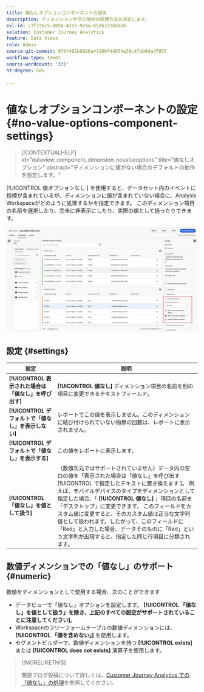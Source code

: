 ```yaml
---
title: 値なしオプションコンポーネントの設定
description: ディメンションが空の場合の処理方法を決定します。
exl-id: c7f226c5-0058-4151-9c9a-652b37266beb
solution: Customer Journey Analytics
feature: Data Views
role: Admin
source-git-commit: 976f481b6886a4f260f44854a30c47ab0dad7955
workflow-type: tm+mt
source-wordcount: '331'
ht-degree: 58%

---
```


# 値なしオプションコンポーネントの設定 {#no-value-options-component-settings}

<!-- markdownlint-disable MD034 -->

>[!CONTEXTUALHELP]
>id="dataview_component_dimension_novalueoptions"
>title="値なしオプション"
>abstract="ディメンションに値がない場合のデフォルトの動作を設定します。"

<!-- markdownlint-enable MD034 -->


[!UICONTROL  値オプションなし ] を使用すると、データセット内のイベントに指標が含まれているが、ディメンションに値が含まれていない場合に、Analysis Workspaceがどのように処理するかを指定できます。 このディメンション項目の名前を選択したり、完全に非表示にしたり、実際の値として扱ったりできます。

![値オプションなし](../assets/no-value-options.png)

## 設定 {#settings}

| 設定 | 説明 |
| --- | --- |
| **[!UICONTROL 表示された場合は「値なし」を呼び出す]** | **[!UICONTROL 値なし]** ディメンション項目の名前を別の項目に変更できるテキストフィールド。 |
| **[!UICONTROL デフォルトで「値なし」を表示しない]** | レポートでこの値を表示しません。このディメンションに結び付けられていない指標の回数は、レポートに表示されません。 |
| **[!UICONTROL デフォルトで「値なし」を表示する]** | この値をレポートに表示します。 |
| **[!UICONTROL 「値なし」を値として扱う]** | （数値次元ではサポートされていません）データ内の空白の値を「表示された場合は「値なし」を呼び出す [!UICONTROL  で指定したテキストに置き換えます ]。 例えば、モバイルデバイスのタイプをディメンションとして指定した場合、「 **[!UICONTROL 値なし]** 」項目の名前を「デスクトップ」に変更できます。 このフィールドをカスタム値に変更すると、そのカスタム値は正当な文字列値として扱われます。したがって、このフィールドに「Red」と入力した場合、データそのものに「Red」という文字列が出現すると、指定した同じ行項目に分類されます。 |

## 数値ディメンションでの「値なし」のサポート {#numeric}

数値をディメンションとして使用する場合、次のことができます

* データビューで「値なし」オプションを設定します。 **[!UICONTROL 「値なし」を値として扱う」を除き、上記のすべての設定がサポートされていることに注意してください]**。
* Workspaceのフリーフォームテーブルの数値ディメンションには、**[!UICONTROL 「値を含めない」]** を使用します。
* セグメントビルダーで、数値ディメンションを持つ **[!UICONTROL exists]** または **[!UICONTROL does not exists]** 演算子を使用します。


>[!MORELIKETHIS]
>
>関連ブログ投稿について詳しくは、[Customer Journey Analytics での「値なし」の処理](https://experienceleaguecommunities.adobe.com/t5/adobe-analytics-blogs/handling-quot-no-value-quot-in-customer-journey-analytics/ba-p/597339)を参照してください。

